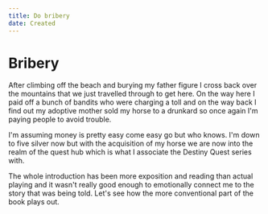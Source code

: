 ```yaml
---
title: Do bribery
date: Created
---
```


# Bribery

After climbing off the beach and burying my father figure I cross back over the mountains that we just travelled through to get here. On the way here I paid off a bunch of bandits who were charging a toll and on the way back I find out my adoptive mother sold my horse to a drunkard so once again I'm paying people to avoid trouble.

I'm assuming money is pretty easy come easy go but who knows. I'm down to five silver now but with the acquisition of my horse we are now into the realm of the quest hub which is what I associate the Destiny Quest series with.

The whole introduction has been more exposition and reading than actual playing and it wasn't really good enough to emotionally connect me to the story that was being told. Let's see how the more conventional part of the book plays out.